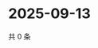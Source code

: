 # 2025-09-13

共 0 条

<!-- BEGIN ZHIHUQUESTIONS -->
<!-- 最后更新时间 Sat Sep 13 2025 15:09:08 GMT+0800 (China Standard Time) -->

<!-- END ZHIHUQUESTIONS -->
